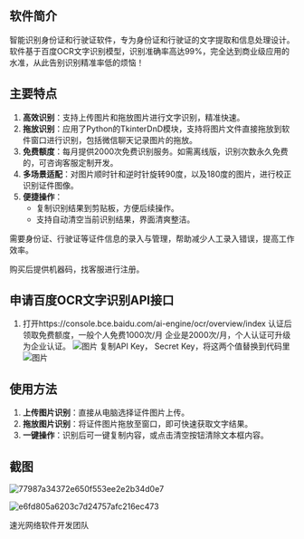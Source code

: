 ## 软件简介

智能识别身份证和行驶证软件，专为身份证和行驶证的文字提取和信息处理设计。软件基于百度OCR文字识别模型，识别准确率高达99%，完全达到商业级应用的水准，从此告别识别精准率低的烦恼！

## 主要特点

1. **高效识别**：支持上传图片和拖放图片进行文字识别，精准快速。
2. **拖放识别**：应用了Python的TkinterDnD模块，支持将图片文件直接拖放到软件窗口进行识别，包括微信聊天记录图片的拖放。
3. **免费额度**：每月提供2000次免费识别服务。如需离线版，识别次数永久免费的，可咨询客服定制开发。
4. **多场景适配**：对图片顺时针和逆时针旋转90度，以及180度的图片，进行校正识别证件图像。
5. **便捷操作**：
   - 复制识别结果到剪贴板，方便后续操作。
   - 支持自动清空当前识别结果，界面清爽整洁。

需要身份证、行驶证等证件信息的录入与管理，帮助减少人工录入错误，提高工作效率。

购买后提供机器码，找客服进行注册。

## 申请百度OCR文字识别API接口
1. 打开https://console.bce.baidu.com/ai-engine/ocr/overview/index
认证后领取免费额度，一般个人免费1000次/月 企业是2000次/月，个人认证可升级为企业认证。
![图片](https://github.com/user-attachments/assets/d9b19fec-da92-4e47-a056-e0e6342a311f)
复制API Key， Secret Key，将这两个值替换到代码里
![图片](https://github.com/user-attachments/assets/8cc94fca-f8dc-478d-8a46-7f077c0bdd62)

## 使用方法

1. **上传图片识别**：直接从电脑选择证件图片上传。
2. **拖放图片识别**：将证件图片拖放至窗口，即可快速获取文字结果。
3. **一键操作**：识别后可一键复制内容，或点击清空按钮清除文本框内容。


## 截图
![77987a34372e650f553ee2e2b34d0e7](https://github.com/user-attachments/assets/1cd2bb06-e017-4fdd-a729-033a498f6e26)

![e6fd805a6203c7d24757afc216ec473](https://github.com/user-attachments/assets/7d7dd6ab-b4fc-46b2-a1f9-745112ea6dd9)




速光网络软件开发团队
